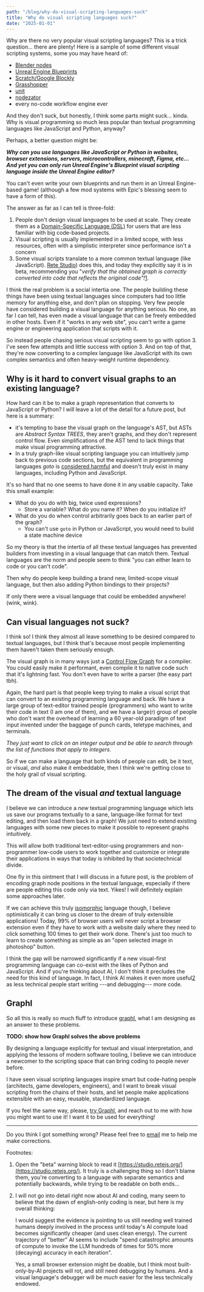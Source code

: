 ```yaml
---
path: "/blog/why-do-visual-scripting-languages-suck"
title: "Why do visual scripting languages suck?"
date: "2025-01-01"
---
```


Why are there no very popular visual scripting languages? This is a trick question... there are plenty!
Here is a sample of some different visual scripting systems, some you may have heard of:

- [Blender nodes](https://docs.blender.org/manual/en/latest/modeling/geometry_nodes/index.html)
- [Unreal Engine Blueprints](https://dev.epicgames.com/documentation/en-us/unreal-engine/introduction-to-blueprints-visual-scripting-in-unreal-engine)
- [Scratch/Google Blockly](https://developers.google.com/blockly/)
- [Grasshopper](https://www.grasshopper3d.com/page/tutorials-1)
- [unit](https://unit.software)
- [nodezator](https://github.com/IndiePython/nodezator)
- every no-code workflow engine ever

And they don't suck, but honestly, I think some parts might suck... kinda.
Why is visual programming so much less popular than textual programming languages like JavaScript and Python, anyway?

Perhaps, a better question might be:

<!-- TODO: different font -->

***Why can you use languages like JavaScript or Python in websites, browser extensions, servers,
microcontrollers, minecraft, Figma, etc... And yet you can only run Unreal Engine's Blueprint visual
scripting language inside the Unreal Engine editor?***

You can't even write your own blueprints and run them in an Unreal Engine-based game!
(although a few mod systems with Epic's blessing seem to have a form of this).

The answer as far as I can tell is three-fold:

1. People don't design visual languages to be used at scale.
   They create them as a [Domain-Specific Language (DSL)](https://en.wikipedia.org/wiki/Domain-specific_language)
   for users that are less familiar with big code-based projects.
2. Visual scripting is usually implemented in a limited scope, with less resources,
   often with a simplistic interpreter since performance isn't a concern
3. Some visual scripts translate to a more common textual language (like JavaScript).
   [Rete Studio](https://studio.retejs.org/)) does this, and today they explicitly say it is in beta, recommending you
   "_verify that the obtained graph is correctly converted into code that reflects the original code"!_<a href="#footnote1"><super>1</super></a>.

I think the real problem is a social intertia one. The people building these things have been using textual
languages since computers had too little memory for anything else, and don't plan on stopping. Very few people
have considered building a visual language for anything serious. No one, as far I can tell, has even made
a visual language that can be freely embedded in other hosts. Even if it "works in any web site", you can't
write a game engine or engineering application that scripts with it.

So instead people chasing serious visual scripting seem to go with option 3. I've seen few attempts and little
success with option 3. And on top of that, they're now converting to a complex language like JavaScript with its
own complex semantics and often heavy-weight runtime dependency.

## Why is it hard to convert visual graphs to an existing language?

How hard can it be to make a graph representation that converts to JavaScript or Python?
I will leave a lot of the detail for a future post, but here is a summary:

- it's tempting to base the visual graph on the language's AST, but ASTs are _Abstract Syntax TREES_, they aren't graphs,
  and they don't represent control flow. Even simplifications of the AST tend to lack things that make visual programming
  attractive.
- In a truly graph-like visual scripting language you can intuitively jump back to previous code sections,
  but the equivalent in programming languages _goto_ is [considered harmful](https://en.wikipedia.org/wiki/Considered_harmful)
  and doesn't truly exist in many languages, including Python and JavaScript.

It's so hard that no one seems to have done it in any usable capacity. Take this small example:

- What do you do with big, twice used expressions?
    - Store a variable? What do you name it? When do you initialize it?
- What do you do when control arbitrarily goes back to an earlier part of the graph?
    - You can't use `goto` in Python or JavaScript, you would need to build a state machine device

So my theory is that the intertia of all these textual languages has prevented builders from
investing in a visual language that can match them. Textual languages are the norm and people
seem to think "you can either learn to code or you can't code".

Then why do people keep building a brand new, limited-scope visual language,
but then also adding Python bindings to their projects?

If only there were a visual language that could be embedded anywhere! (wink, wink).

## Can visual languages not suck?

I think so! I think they almost all leave something to be desired compared to textual languages,
but I think that's because most people implementing them haven't taken them seriously enough.

The visual graph is in many ways just a [Control Flow Graph](https://en.wikipedia.org/wiki/Control-flow_graph) for a compiler.
You could easily make it performant, even compile it to native code such that it's lightning fast. You don't even have to
write a parser (the easy part tbh).

Again, the hard part is that people keep trying to make a visual script that can convert to an existing programming language and back.
We have a large group of text-editor trained
people (programmers) who want to write their code in text (I am one of them), and we have a large(r) group of
people who don't want the overhead of learning a 60 year-old paradigm of text input invented under the baggage of
punch cards, teletype machines, and terminals.

_They just want to click on an integer output and be able to search through the list of functions that apply to integers._

So if we can make a language that both kinds of people can edit, be it text, or visual, _and_ also make it embeddable,
then I think we're getting close to the holy grail of visual scripting.

## The dream of the visual _and_ textual language

I believe we can introduce a _new_ textual programming language which
lets us save our programs textually to a sane, language-like format for text editing,
and then load them back in a graph! We just need to extend existing languages with some new pieces to
make it possible to represent graphs intuitively.

This will allow both traditional text-editor-using programmers and non-programmer low-code users to work together
and customize or integrate their applications in ways that today is inhibited by that sociotechnical divide.

One fly in this ointment that I will discuss in a future post, is the problem of encoding graph node positions
in the textual language, especially if there are people editing this code only via text. Yikes!
I will definitely explain some approaches later.

If we can achieve this truly [isomorphic](https://en.wikipedia.org/wiki/Isomorphism) language though, I believe optimistically
it can bring us closer to the dream of truly extensible applications!
Today, 99% of browser users will never script a browser extension even if they have to work with a website daily where they need
to click something 100 times to get their work done.
There's just too much to learn to create something as simple as an "open selected image in photoshop" button.

I think the gap will be narrowed significantly if a new visual-first programming language can co-exist with the likes
of Python and JavaScript. And if you're thinking about AI, I don't think it
precludes the need for this kind of language.
In fact, I think AI makes it even more useful<super><a href="#footnote3">2</a></super>
as less technical people start writing ---and debugging--- more code.

## Graphl

So all this is really so much fluff to introduce [graphl](https://graphl.tech), what I am designing as
an answer to these problems.

**TODO: show how Graphl solves the above problems**

By designing a language explicitly for textual and visual interpretation, and applying the lessons of
modern software tooling, I believe we can introduce a newcomer to the scripting space that can bring
coding to people never before.

I have seen visual scripting languages inspire smart but code-hating people (architects, game
developers, engineers), and I want to break visual scripting from the chains of their hosts,
and let people make applications extensible with an easy, reusable, standardized language.

If you feel the same way, please, [try Graphl](https://graphl.tech/app), and reach out to me with
how you might want to use it! I want it to be used for everything!

<hr />

Do you think I got something wrong? Please feel free to
[email](me@mikemikeb.com) me to help me make corrections.

Footnotes:

1.  <span id="footnote1"></span> Open the "beta" warning block to read it [https://studio.retejs.org/](https://studio.retejs.org/).
    It truly is a challenging thing so I don't blame them, you're converting to a language with separate semantics and potentially
    backwards, while trying to be readable on both ends...

2.  <span id="footnote2"></span> I will not go into detail right now about AI and coding, many seem to believe that the dawn of
    english-only coding is near, but here is my overall thinking:

    I would suggest the evidence is pointing to us still needing well trained humans deeply involved in the process until
    today's AI compute load becomes significantly cheaper (and uses clean energy).
    The current trajectory of "better" AI seems to include "spend catastrophic amounts of compute to invoke the LLM hundreds of times
    for 50% more (decaying) accuracy in each iteration".

    Yes, a small browser extension might be doable, but I think most built-only-by-AI projects will rot, and still need debugging by
    humans. And a visual language's debugger will be _much_ easier for the less technically endowed.

